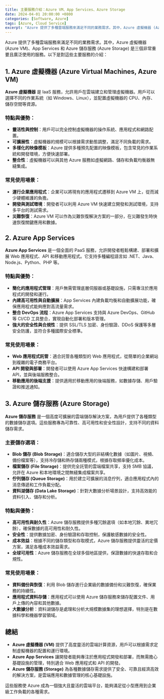 ```yaml
---
title: 主要服務介紹：Azure VM、App Services、Azure Storage
date: 2024-04-01 20:00:00 +0800
categories: [Software, Azure]
tags: [Azure, Cloud Service] 
excerpt: "Azure 提供了多種雲端服務來滿足不同的業務需求。其中，Azure 虛擬機器 (Azure VM)、App Services 和 Azure 儲存服務 (Azure Storage) 是三個非常重要且廣泛使用的服務"
---
```


Azure 提供了多種雲端服務來滿足不同的業務需求。其中，Azure 虛擬機器 (Azure VM)、App Services 和 Azure 儲存服務 (Azure Storage) 是三個非常重要且廣泛使用的服務。以下是對這些主要服務的介紹：

## **1. Azure 虛擬機器 (Azure Virtual Machines, Azure VM)**

**Azure 虛擬機器** 是 IaaS 服務，允許用戶在雲端建立和管理虛擬機器。用戶可以選擇不同的作業系統（如 Windows、Linux），並配置虛擬機器的 CPU、內存、儲存空間等資源。

### **特點與優勢：**
- **靈活性與控制**：用戶可以完全控制虛擬機器的操作系統、應用程式和網路配置。
- **可擴展性**：虛擬機器的規模可以根據需求動態調整，滿足不同負載的需求。
- **多樣化的映像模板**：Azure 提供多種預先配置的映像模板，包含常見的作業系統和開發環境，方便快速部署。
- **整合性**：虛擬機器可以與其他 Azure 服務如虛擬網路、儲存和負載均衡器無縫集成。

### **常見使用場景：**
- **運行企業應用程式**：企業可以將現有的應用程式遷移到 Azure VM 上，從而減少硬體維護的負擔。
- **開發與測試環境**：開發者可以利用 Azure VM 快速建立開發和測試環境，支持多平台的測試需求。
- **災難恢復**：Azure VM 可以作為災難恢復解決方案的一部分，在災難發生時快速恢復關鍵應用和數據。

## **2. Azure App Services**

**Azure App Services** 是一個全面的 PaaS 服務，允許開發者輕鬆構建、部署和擴展 Web 應用程式、API 和移動應用程式。它支持多種編程語言如 .NET、Java、Node.js、Python、PHP 等。

### **特點與優勢：**
- **簡化的應用程式管理**：用戶無需管理底層伺服器或基礎設施，只需專注於應用程式的開發和運行。
- **內建高可用性與自動擴展**：App Services 內建負載均衡和自動擴展功能，確保應用程式能夠應對高流量需求。
- **整合 DevOps 流程**：Azure App Services 支持與 Azure DevOps、GitHub 等 CI/CD 工具整合，實現自動化部署和版本管理。
- **強大的安全性與合規性**：提供 SSL/TLS 加密、身份驗證、DDoS 保護等多層安全防護，並符合多種國際安全標準。

### **常見使用場景：**
- **Web 應用程式託管**：適合託管各種類型的 Web 應用程式，從簡單的企業網站到複雜的電子商務平台。
- **API 開發與部署**：開發者可以使用 Azure App Services 快速構建和部署 API，並與後端服務整合。
- **移動應用的後端支援**：提供適用於移動應用的後端服務，如數據存儲、用戶驗證和推送通知。

## **3. Azure 儲存服務 (Azure Storage)**

**Azure 儲存服務** 是一個高度可擴展的雲端儲存解決方案，為用戶提供了各種類型的數據儲存選項。這些服務專為可靠性、高可用性和安全性設計，支持不同的資料儲存需求。

### **主要儲存選項：**
- **Blob 儲存 (Blob Storage)**：適合儲存大型的非結構化數據（如圖片、視頻、備份檔案等），支持冷存儲和熱存儲兩種模式，根據存取頻率優化成本。
- **檔案儲存 (File Storage)**：提供完全託管的雲端檔案共享，支持 SMB 協議，允許在 Azure 和本地環境之間無縫集成檔案共享。
- **佇列儲存 (Queue Storage)**：用於建立可擴展的消息佇列，適合應用程式內的消息傳遞和工作負載分配。
- **資料湖儲存 (Data Lake Storage)**：針對大數據分析場景設計，支持高效能的資料引入、儲存和分析。

### **特點與優勢：**
- **高可用性與耐久性**：Azure 儲存服務提供多種冗餘選項（如本地冗餘、異地冗餘），確保數據的高可用性和耐久性。
- **安全性**：提供數據加密、身份驗證和存取控制，保護敏感數據的安全性。
- **成本效益**：根據不同的儲存類型和存取模式，Azure 儲存服務提供靈活的定價方案，滿足各種成本效益需求。
- **全球可用性**：Azure 儲存服務在全球多個地區提供，保證數據的快速存取和合規性。

### **常見使用場景：**
- **資料備份與恢復**：利用 Blob 儲存進行企業級的數據備份和災難恢復，確保業務的持續性。
- **應用程式資料存儲**：應用程式可以使用 Azure 儲存服務來儲存配置文件、用戶上傳的內容和其他數據。
- **大數據分析**：資料湖儲存是處理和分析大規模數據集的理想選擇，特別是在數據科學和機器學習領域。

## **總結**

- **Azure 虛擬機器 (VM)** 提供了高度靈活的雲端計算資源，用戶可以根據需求定制虛擬機器的配置和運行環境。
- **Azure App Services** 讓開發者能夠專注於應用程式開發和部署，而無需擔心基礎設施的管理，特別適合 Web 應用程式和 API 的開發。
- **Azure 儲存服務 (Storage)** 為各種數據儲存需求提供了安全、可靠且經濟高效的解決方案，是雲端應用和數據管理的核心基礎設施。 

這些服務使 Azure 成為一個強大且靈活的雲端平台，能夠滿足從小型應用到企業級工作負載的各種需求。
